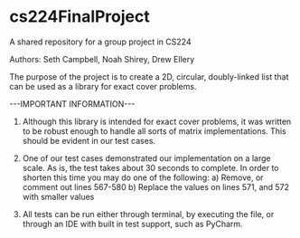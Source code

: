 # cs224FinalProject
A shared repository for a group project in CS224

Authors: Seth Campbell, Noah Shirey, Drew Ellery

The purpose of the project is to create a 2D, circular, doubly-linked list that can be used as a library for exact cover problems.



---IMPORTANT INFORMATION---

1) Although this library is intended for exact cover problems, it was written to be robust enough to handle all sorts of matrix implementations.
This should be evident in our test cases.

2) One of our test cases demonstrated our implementation on a large scale. As is, the test takes about 30 seconds to complete.
In order to shorten this time you may do one of the following:
    a) Remove, or comment out lines 567-580
    b) Replace the values on lines 571, and 572 with smaller values

3) All tests can be run either through terminal, by executing the file, or through an IDE with built in test support, such as PyCharm.